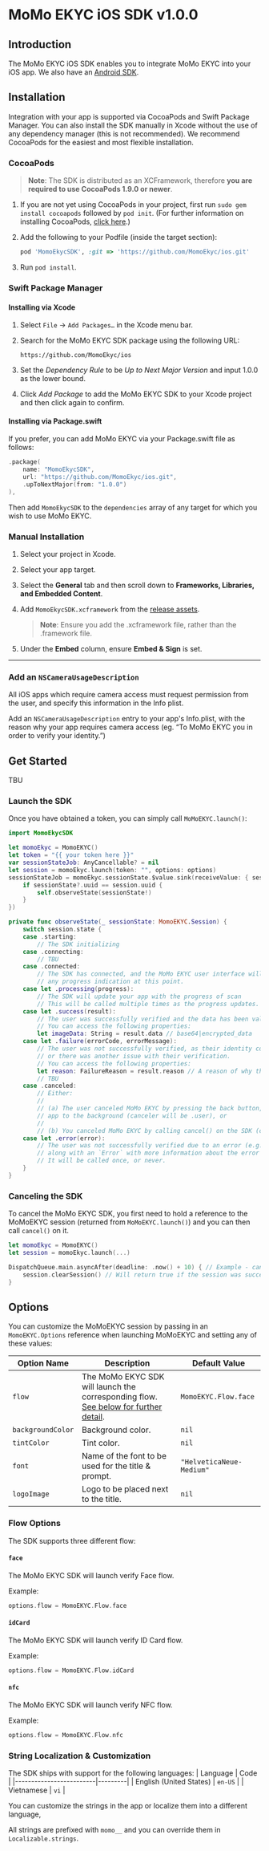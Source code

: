 # MoMo EKYC iOS SDK v1.0.0

## Introduction

The MoMo EKYC iOS SDK enables you to integrate MoMo EKYC into your iOS app. We also have an [Android SDK](https://github.com/MomoEkyc/android).

## **Installation**

Integration with your app is supported via CocoaPods and Swift Package Manager. You can also install the SDK manually in Xcode without the use of any dependency manager (this is not recommended). We recommend CocoaPods for the easiest and most flexible installation.

### CocoaPods

> **Note**: The SDK is distributed as an XCFramework, therefore **you are required to use CocoaPods 1.9.0 or newer**.

1. If you are not yet using CocoaPods in your project, first run `sudo gem install cocoapods` followed by `pod init`. (For further information on installing CocoaPods, [click here](https://guides.cocoapods.org/using/getting-started.html#installation).)

2. Add the following to your Podfile (inside the target section):

	```ruby
	pod 'MomoEkycSDK', :git => 'https://github.com/MomoEkyc/ios.git'
	```

3. Run `pod install`.

### Swift Package Manager

#### Installing via Xcode

1. Select `File` → `Add Packages…` in the Xcode menu bar.

2. Search for the MoMo EKYC SDK package using the following URL:

	```
	https://github.com/MomoEkyc/ios
	```
	
3. Set the _Dependency Rule_ to be _Up to Next Major Version_ and input 1.0.0 as the lower bound.
	
3. Click _Add Package_ to add the MoMo EKYC SDK to your Xcode project and then click again to confirm.

#### Installing via Package.swift

If you prefer, you can add MoMo EKYC via your Package.swift file as follows:

```swift
.package(
	name: "MomoEkycSDK",
	url: "https://github.com/MomoEkyc/ios.git",
	.upToNextMajor(from: "1.0.0")
),
```

Then add `MomoEkycSDK` to the `dependencies` array of any target for which you wish to use MoMo EKYC.

### Manual Installation

1. Select your project in Xcode.

2. Select your app target.

3. Select the **General** tab and then scroll down to **Frameworks, Libraries, and Embedded Content**.

4. Add `MomoEkycSDK.xcframework` from the [release assets](https://github.com/MomoEkyc/ios/releases/tag).

	> **Note**: Ensure you add the .xcframework file, rather than the .framework file.

5. Under the **Embed** column, ensure **Embed & Sign** is set.

----

### Add an `NSCameraUsageDescription`

All iOS apps which require camera access must request permission from the user, and specify this information in the Info plist.

Add an `NSCameraUsageDescription` entry to your app's Info.plist, with the reason why your app requires camera access (eg. “To MoMo EKYC you in order to verify your identity.”)

## Get Started

TBU

### Launch the SDK

Once you have obtained a token, you can simply call `MoMoEKYC.launch()`:

```swift
import MomoEkycSDK

let momoEkyc = MomoEKYC()
let token = "{{ your token here }}"
var sessionStateJob: AnyCancellable? = nil
let session = momoEkyc.launch(token: "", options: options)
sessionStateJob = momoEkyc.sessionState.$value.sink(receiveValue: { sessionState  in
	if sessionState?.uuid == session.uuid {
		self.observeState(sessionState!)
	}
})

private func observeState(_ sessionState: MomoEKYC.Session) {
	switch session.state {
	case .starting:
		// The SDK initializing
	case .connecting:
		// TBU
	case .connected:
		// The SDK has connected, and the MoMo EKYC user interface will now be displayed. You should hide
		// any progress indication at this point.
	case let .processing(progress):
		// The SDK will update your app with the progress of scan
		// This will be called multiple times as the progress updates.
	case let .success(result):
		// The user was successfully verified and the data has been validated.
		// You can access the following properties:
		let imageData: String = result.data // base64|encrypted_data
	case let .failure(errorCode, errorMessage):
		// The user was not successfully verified, as their identity could not be verified,
		// or there was another issue with their verification.
		// You can access the following properties:
		let reason: FailureReason = result.reason // A reason of why the claim failed
		// TBU
	case .canceled:
		// Either:
		//
		// (a) The user canceled MoMo EKYC by pressing the back button, or sending the
		// app to the background (canceler will be .user), or
		//
		// (b) You canceled MoMo EKYC by calling cancel() on the SDK (canceler will be .integration) - see cancelation below.
	case let .error(error):
		// The user was not successfully verified due to an error (e.g. exception)
		// along with an `Error` with more information about the error (NSError in Objective-C).
		// It will be called once, or never.
	}
}
```

### Canceling the SDK
To cancel the MoMo EKYC SDK, you first need to hold a reference to the MoMoEKYC session (returned from `MoMoEKYC.launch()`) and you can then call `cancel()` on it.

```swift
let momoEkyc = MomoEKYC()
let session = momoEkyc.launch(...)

DispatchQueue.main.asyncAfter(deadline: .now() + 10) { // Example - cancel the session after 10 sec
    session.clearSession() // Will return true if the session was successfully cleared
}
```

## Options

You can customize the MoMoEKYC session by passing in an `MomoEKYC.Options` reference when launching MoMoEKYC and setting any of these values:

| Option Name | Description | Default Value |
| --- | --- | --- |
| `flow` | The MoMo EKYC SDK will launch the corresponding flow. [See below for further detail](#flow-options). | `MomoEKYC.Flow.face` |
| `backgroundColor`| Background color.| `nil` |
| `tintColor` | Tint color. | `nil` |
| `font`  | Name of the font to be used for the title & prompt. | `"HelveticaNeue-Medium"` |
| `logoImage`  | Logo to be placed next to the title. | `nil` |

### Flow Options

The SDK supports three different flow:

#### `face`

The MoMo EKYC SDK will launch verify Face flow.

Example:

```swift
options.flow = MomoEKYC.Flow.face
```

#### `idCard`

The MoMo EKYC SDK will launch verify ID Card flow.

Example:

```swift
options.flow = MomoEKYC.Flow.idCard
```

#### `nfc`

The MoMo EKYC SDK will launch verify NFC flow.

Example:

```swift
options.flow = MomoEKYC.Flow.nfc
```

### String Localization & Customization

The SDK ships with support for the following languages:
| Language                | Code    |
|-------------------------|---------|
| English (United States) | `en-US` |
| Vietnamese              | `vi`    |

You can customize the strings in the app or localize them into a different language,

All strings are prefixed with `momo__` and you can override them in `Localizable.strings`.
